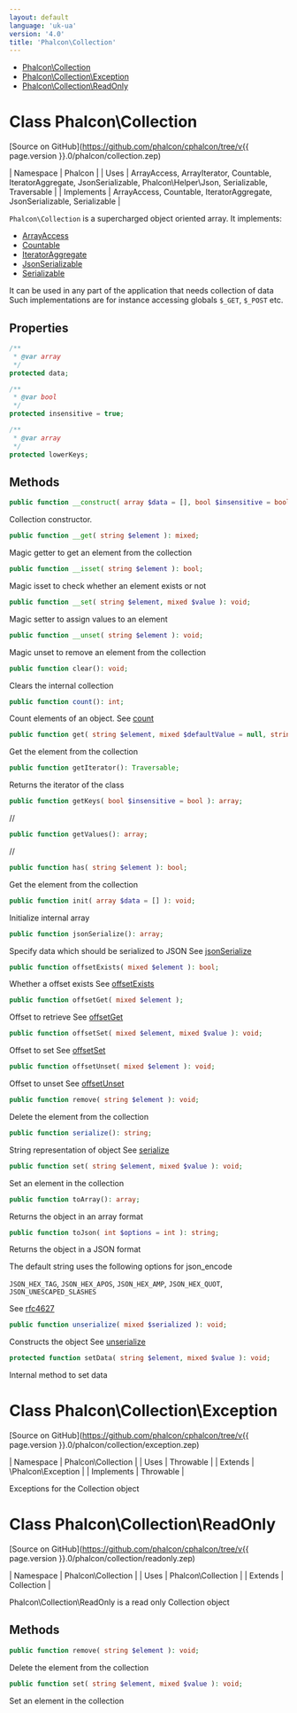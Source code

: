```yaml
---
layout: default
language: 'uk-ua'
version: '4.0'
title: 'Phalcon\Collection'
---
```


- [Phalcon\Collection](#collection)
- [Phalcon\Collection\Exception](#collection-exception)
- [Phalcon\Collection\ReadOnly](#collection-readonly)

<h1 id="collection">Class Phalcon\Collection</h1>

[Source on GitHub](https://github.com/phalcon/cphalcon/tree/v{{ page.version }}.0/phalcon/collection.zep)

| Namespace | Phalcon | | Uses | ArrayAccess, ArrayIterator, Countable, IteratorAggregate, JsonSerializable, Phalcon\Helper\Json, Serializable, Traversable | | Implements | ArrayAccess, Countable, IteratorAggregate, JsonSerializable, Serializable |

`Phalcon\Collection` is a supercharged object oriented array. It implements:

- [ArrayAccess](https://www.php.net/manual/en/class.arrayaccess.php)
- [Countable](https://www.php.net/manual/en/class.countable.php)
- [IteratorAggregate](https://www.php.net/manual/en/class.iteratoraggregate.php)
- [JsonSerializable](https://www.php.net/manual/en/class.jsonserializable.php)
- [Serializable](https://www.php.net/manual/en/class.serializable.php)

It can be used in any part of the application that needs collection of data Such implementations are for instance accessing globals `$_GET`, `$_POST` etc.

## Properties

```php
/**
 * @var array
 */
protected data;

/**
 * @var bool
 */
protected insensitive = true;

/**
 * @var array
 */
protected lowerKeys;

```

## Methods

```php
public function __construct( array $data = [], bool $insensitive = bool );
```

Collection constructor.

```php
public function __get( string $element ): mixed;
```

Magic getter to get an element from the collection

```php
public function __isset( string $element ): bool;
```

Magic isset to check whether an element exists or not

```php
public function __set( string $element, mixed $value ): void;
```

Magic setter to assign values to an element

```php
public function __unset( string $element ): void;
```

Magic unset to remove an element from the collection

```php
public function clear(): void;
```

Clears the internal collection

```php
public function count(): int;
```

Count elements of an object. See [count](https://php.net/manual/en/countable.count.php)

```php
public function get( string $element, mixed $defaultValue = null, string $cast = null ): mixed;
```

Get the element from the collection

```php
public function getIterator(): Traversable;
```

Returns the iterator of the class

```php
public function getKeys( bool $insensitive = bool ): array;
```

//

```php
public function getValues(): array;
```

//

```php
public function has( string $element ): bool;
```

Get the element from the collection

```php
public function init( array $data = [] ): void;
```

Initialize internal array

```php
public function jsonSerialize(): array;
```

Specify data which should be serialized to JSON See [jsonSerialize](https://php.net/manual/en/jsonserializable.jsonserialize.php)

```php
public function offsetExists( mixed $element ): bool;
```

Whether a offset exists See [offsetExists](https://php.net/manual/en/arrayaccess.offsetexists.php)

```php
public function offsetGet( mixed $element );
```

Offset to retrieve See [offsetGet](https://php.net/manual/en/arrayaccess.offsetget.php)

```php
public function offsetSet( mixed $element, mixed $value ): void;
```

Offset to set See [offsetSet](https://php.net/manual/en/arrayaccess.offsetset.php)

```php
public function offsetUnset( mixed $element ): void;
```

Offset to unset See [offsetUnset](https://php.net/manual/en/arrayaccess.offsetunset.php)

```php
public function remove( string $element ): void;
```

Delete the element from the collection

```php
public function serialize(): string;
```

String representation of object See [serialize](https://php.net/manual/en/serializable.serialize.php)

```php
public function set( string $element, mixed $value ): void;
```

Set an element in the collection

```php
public function toArray(): array;
```

Returns the object in an array format

```php
public function toJson( int $options = int ): string;
```

Returns the object in a JSON format

The default string uses the following options for json_encode

`JSON_HEX_TAG`, `JSON_HEX_APOS`, `JSON_HEX_AMP`, `JSON_HEX_QUOT`, `JSON_UNESCAPED_SLASHES`

See [rfc4627](https://www.ietf.org/rfc/rfc4627.txt)

```php
public function unserialize( mixed $serialized ): void;
```

Constructs the object See [unserialize](https://php.net/manual/en/serializable.unserialize.php)

```php
protected function setData( string $element, mixed $value ): void;
```

Internal method to set data

<h1 id="collection-exception">Class Phalcon\Collection\Exception</h1>

[Source on GitHub](https://github.com/phalcon/cphalcon/tree/v{{ page.version }}.0/phalcon/collection/exception.zep)

| Namespace | Phalcon\Collection | | Uses | Throwable | | Extends | \Phalcon\Exception | | Implements | Throwable |

Exceptions for the Collection object

<h1 id="collection-readonly">Class Phalcon\Collection\ReadOnly</h1>

[Source on GitHub](https://github.com/phalcon/cphalcon/tree/v{{ page.version }}.0/phalcon/collection/readonly.zep)

| Namespace | Phalcon\Collection | | Uses | Phalcon\Collection | | Extends | Collection |

Phalcon\Collection\ReadOnly is a read only Collection object

## Methods

```php
public function remove( string $element ): void;
```

Delete the element from the collection

```php
public function set( string $element, mixed $value ): void;
```

Set an element in the collection